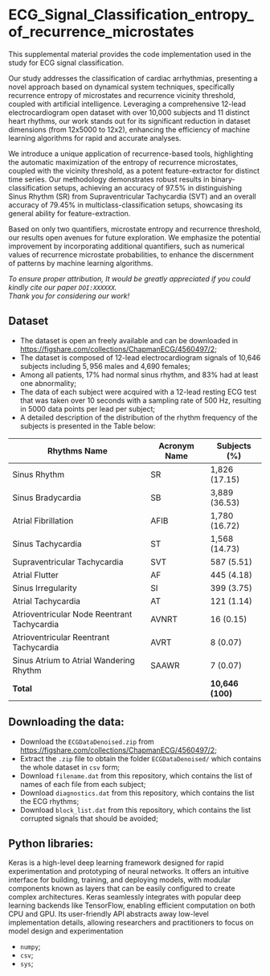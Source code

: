 # ECG_Signal_Classification_entropy_of_recurrence_microstates
 This supplemental material provides the code implementation used in the study for ECG signal classification.

Our study addresses the classification of cardiac arrhythmias, presenting a novel approach based on dynamical system techniques, specifically recurrence entropy of microstates and recurrence vicinity threshold, coupled with artificial intelligence. Leveraging a comprehensive 12-lead electrocardiogram open dataset with over 10,000 subjects and 11 distinct heart rhythms, our work stands out for its significant reduction in dataset dimensions (from 12x5000 to 12x2), enhancing the efficiency of machine learning algorithms for rapid and accurate analyses.

We introduce a unique application of recurrence-based tools, highlighting the automatic maximization of the entropy of recurrence microstates, coupled with the vicinity threshold, as a potent feature-extractor for distinct time series. Our methodology demonstrates robust results in binary-classification setups, achieving an accuracy of 97.5% in distinguishing Sinus Rhythm (SR) from Supraventricular Tachycardia (SVT) and an overall accuracy of 79.45% in multiclass-classification setups, showcasing its general ability for feature-extraction.

Based on only two quantifiers, microstate entropy and recurrence threshold, our results open avenues for future exploration. We emphasize the potential improvement by incorporating additional quantifiers, such as numerical values of recurrence microstate probabilities, to enhance the discernment of patterns by machine learning algorithms.

*To ensure proper attribution, It would be greatly appreciated if you could kindly cite our paper <code>DOI:XXXXXX</code>.*<br />
*Thank you for considering our work!*

## Dataset

- The dataset is open an freely available and can be downloaded in https://figshare.com/collections/ChapmanECG/4560497/2;
- The dataset is composed of 12-lead electrocardiogram signals of 10,646 subjects including $5,956$ males and 4,690 females;
- Among all patients, 17% had normal sinus rhythm, and 83% had at least one abnormality;
- The data of each subject were acquired with a 12-lead resting ECG test that was taken over 10 seconds with a sampling rate of 500 Hz, resulting in 5000 data points per lead per subject;
-  A detailed description of the distribution of the rhythm frequency of the subjects is presented in the Table below:

| Rhythms Name                            | Acronym Name | Subjects (\%) |
|-----------------------------------------|--------------|---------------|
| Sinus Rhythm                            | SR           | 1,826 (17.15) |
| Sinus Bradycardia                       | SB           | 3,889 (36.53) |
| Atrial Fibrillation                     | AFIB         | 1,780 (16.72) |
| Sinus Tachycardia                       | ST           | 1,568 (14.73) |
| Supraventricular Tachycardia            | SVT          | 587 (5.51)    |
| Atrial Flutter                          | AF           | 445 (4.18)    |
| Sinus Irregularity                      | SI           | 399 (3.75)    |
| Atrial Tachycardia                      | AT           | 121 (1.14)    |
| Atrioventricular Node Reentrant Tachycardia | AVNRT    | 16 (0.15)     |
| Atrioventricular Reentrant Tachycardia  | AVRT         | 8 (0.07)      |
| Sinus Atrium to Atrial Wandering Rhythm | SAAWR        | 7 (0.07)      |
| **Total**                               |              | **10,646 (100)** |


## Downloading the data:
- Download the <code>ECGDataDenoised.zip</code> from https://figshare.com/collections/ChapmanECG/4560497/2;
- Extract the <code>.zip</code> file to obtain the folder <code>ECGDataDenoised/</code> which contains the whole dataset in <code>csv</code> form; 
- Download <code>filename.dat</code> from this repository, which contains the list of names of each file from each subject;
- Download <code>diagnostics.dat</code> from this repository, which contains the list the ECG rhythms;
- Download <code>block_list.dat</code> from this repository, which contains the list corrupted signals that should be avoided;



## Python libraries:

Keras is a high-level deep learning framework designed for rapid experimentation and prototyping of neural networks. It offers an intuitive interface for building, training, and deploying models, with modular components known as layers that can be easily configured to create complex architectures. Keras seamlessly integrates with popular deep learning backends like TensorFlow, enabling efficient computation on both CPU and GPU. Its user-friendly API abstracts away low-level implementation details, allowing researchers and practitioners to focus on model design and experimentation

- <code>numpy</code>;
- <code>csv</code>;
- <code>sys</code>;


